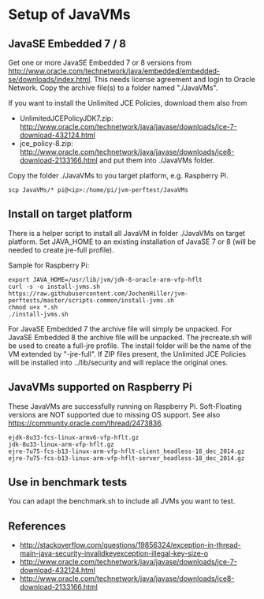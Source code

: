 # Setup of JavaVMs

## JavaSE Embedded 7 / 8

Get one or more JavaSE Embedded 7 or 8 versions from http://www.oracle.com/technetwork/java/embedded/embedded-se/downloads/index.html. This needs license agreement and login to Oracle Network. Copy the archive file(s) to a folder named "./JavaVMs".

If you want to install the Unlimited JCE Policies, download them also from 
* UnlimitedJCEPolicyJDK7.zip: http://www.oracle.com/technetwork/java/javase/downloads/jce-7-download-432124.html
* jce_policy-8.zip: http://www.oracle.com/technetwork/java/javase/downloads/jce8-download-2133166.html
and put them into ./JavaVMs folder.

Copy the folder ./JavaVMs to you target platform, e.g. Raspberry Pi.

```
scp JavaVMs/* pi@<ip>:/home/pi/jvm-perftest/JavaVMs
```

## Install on target platform

There is a helper script to install all JavaVM in folder ./JavaVMs on target platform. Set JAVA_HOME to an existing installation of JavaSE 7 or 8 (will be needed to create jre-full profile).

Sample for Raspberry Pi:

```
export JAVA_HOME=/usr/lib/jvm/jdk-8-oracle-arm-vfp-hflt
curl -s -o install-jvms.sh https://raw.githubusercontent.com/JochenHiller/jvm-perftests/master/scripts-common/install-jvms.sh
chmod u+x *.sh
./install-jvms.sh
```

For JavaSE Embedded 7 the archive file will simply be unpacked.
For JavaSE Embedded 8 the archive file will be unpacked. The jrecreate.sh will be used to create a full-jre profile. The install folder will be the name of the VM extended by "-jre-full".
If ZIP files present, the Unlimited JCE Policies will be installed into ../lib/security and will replace the original ones.

## JavaVMs supported on Raspberry Pi

These JavaVMs are successfully running on Raspberry Pi. Soft-Floating versions are NOT supported due to missing OS support. See also https://community.oracle.com/thread/2473836.

```
ejdk-8u33-fcs-linux-armv6-vfp-hflt.gz
jdk-8u33-linux-arm-vfp-hflt.gz
ejre-7u75-fcs-b13-linux-arm-vfp-hflt-client_headless-18_dec_2014.gz
ejre-7u75-fcs-b13-linux-arm-vfp-hflt-server_headless-18_dec_2014.gz
```

## Use in benchmark tests

You can adapt the benchmark.sh to include all JVMs you want to test.


## References

* http://stackoverflow.com/questions/19856324/exception-in-thread-main-java-security-invalidkeyexception-illegal-key-size-o
* http://www.oracle.com/technetwork/java/javase/downloads/jce-7-download-432124.html
* http://www.oracle.com/technetwork/java/javase/downloads/jce8-download-2133166.html
